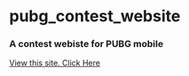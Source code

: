 # pubg_contest_website
 
 ### A contest webiste for PUBG mobile


[View this site. Click Here](https://pubg-web-fafc2.web.app/)
